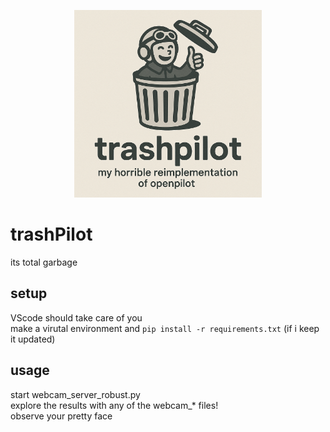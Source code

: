 <p align="center">
  <img src="assets/trashpilot_logo.png" alt="TrashPilot logo" width="300">
</p>

# trashPilot
its total garbage

## setup
VScode should take care of you  
make a virutal environment and `pip install -r requirements.txt` (if i keep it updated)  
## usage
start webcam_server_robust.py  
explore the results with any of the webcam_* files!  
observe your pretty face
